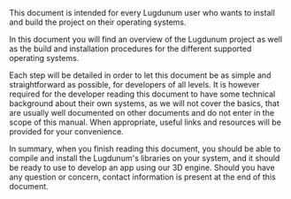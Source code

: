 This document is intended for every Lugdunum user who wants to install and build the project on their operating systems.

In this document you will find an overview of the Lugdunum project as well as the build and installation procedures for the different supported operating systems.

Each step will be detailed in order to let this document be as simple and straightforward as possible, for developers of all levels. It is however required for the developer reading this document to have some technical background about their own systems, as we will not cover the basics, that are usually well documented on other documents and do not enter in the scope of this manual. When appropriate, useful links and resources will be provided for your convenience.

In summary, when you finish reading this document, you should be able to compile and install the Lugdunum's libraries on your system, and it should be ready to use to develop an app using our 3D engine.
Should you have any question or concern, contact information is present at the end of this document.

